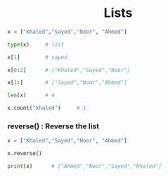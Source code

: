 <h1 align="center"> Lists </h1>

```python
x = ["Khaled","Sayed","Noor", "Ahmed"]

type(x)     # list

x[1]        # sayed

x[0:2]      # ["Khaled","Sayed","Noor"]

x[1:]       # ["Sayed","Noor","Ahmed"]

len(x)      # 4

x.count("khaled")     # 1
```

### reverse() : Reverse the list

```python
x = ["Khaled","Sayed","Noor", "Ahmed"]

x.reverse()

print(x)      # ["Ahmed","Noor","Sayed","Khaled"]

```
